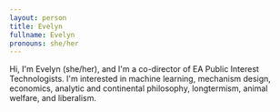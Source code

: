 ```yaml
---
layout: person
title: Evelyn
fullname: Evelyn
pronouns: she/her
---
```


Hi, I'm Evelyn (she/her), and I'm a co-director of EA Public Interest Technologists. I'm interested in
machine learning, mechanism design, economics, analytic and continental philosophy, longtermism,
animal welfare, and liberalism.
